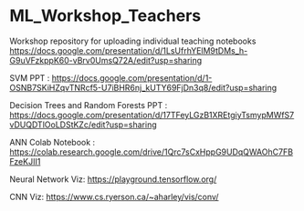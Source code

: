 # ML_Workshop_Teachers
Workshop repository for uploading individual teaching notebooks
https://docs.google.com/presentation/d/1LsUfrhYElM9tDMs_h-G9uVFzkppK60-vBrv0UmsQ72A/edit?usp=sharing


SVM PPT :
https://docs.google.com/presentation/d/1-OSNB7SKiHZqvTNRcf5-U7iBHR6nj_kUTY69FjDn3q8/edit?usp=sharing

Decision Trees and Random Forests PPT :
https://docs.google.com/presentation/d/17TFeyLGzB1XREtgiyTsmypMWfS7vDUQDTlOoLDStKZc/edit?usp=sharing

ANN Colab Notebook :
https://colab.research.google.com/drive/1Qrc7sCxHppG9UDqQWAOhC7FBFzeKJII1


Neural Network Viz:
https://playground.tensorflow.org/

CNN Viz:
https://www.cs.ryerson.ca/~aharley/vis/conv/


